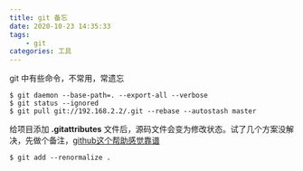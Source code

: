 ```yaml
---
title: git 备忘
date: 2020-10-23 14:35:33
tags:
    - git
categories: 工具
---
```


git 中有些命令，不常用，常遗忘

<!--more-->

```
$ git daemon --base-path=. --export-all --verbose
$ git status --ignored
$ git pull git://192.168.2.2/.git --rebase --autostash master

```


给项目添加 **.gitattributes** 文件后，源码文件会变为修改状态。试了几个方案没解决，先做个备注，[github这个帮助感觉靠谱](https://docs.github.com/en/free-pro-team@latest/github/using-git/configuring-git-to-handle-line-endings)

```
$ git add --renormalize .
```